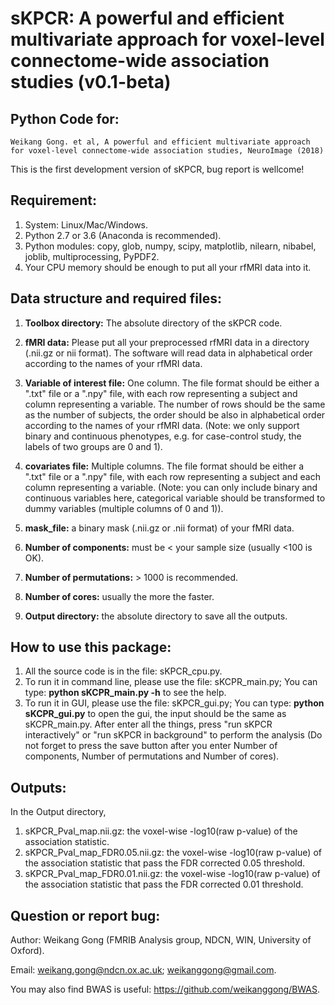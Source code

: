 # sKPCR: A powerful and efficient multivariate approach for voxel-level connectome-wide association studies (v0.1-beta)

## **Python Code for:**

```
Weikang Gong. et al, A powerful and efficient multivariate approach for voxel-level connectome-wide association studies, NeuroImage (2018)
```

This is the first development version of sKPCR, bug report is wellcome!

## **Requirement:**
1. System: Linux/Mac/Windows.
2. Python 2.7 or 3.6 (Anaconda is recommended).
3. Python modules: copy, glob, numpy, scipy, matplotlib, nilearn, nibabel, joblib, multiprocessing, PyPDF2.
4. Your CPU memory should be enough to put all your rfMRI data into it.

## **Data structure and required files:**
1. **Toolbox directory:** The absolute directory of the sKPCR code.

2. **fMRI data:** Please put all your preprocessed rfMRI data in a directory (.nii.gz or nii format). The software will read data in alphabetical order according to the names of your rfMRI data.

3. **Variable of interest file:** One column. The file format should be either a ".txt" file or a ".npy" file, with each row representing a subject and column representing a variable. The number of rows should be the same as the number of subjects, the order should be also in alphabetical order according to the names of your rfMRI data. (Note: we only support binary and continuous phenotypes, e.g. for case-control study, the labels of two groups are 0 and 1).

4. **covariates file:** Multiple columns. The file format should be either a ".txt" file or a ".npy" file, with each row representing a subject and each column representing a variable. (Note: you can only include binary and continuous variables here, categorical variable should be transformed to dummy variables (multiple columns of 0 and 1)).

5. **mask_file:** a binary mask (.nii.gz or .nii format) of your fMRI data.

6. **Number of components:** must be < your sample size (usually <100 is OK).

7. **Number of permutations:** > 1000 is recommended.

8. **Number of cores:** usually the more the faster.

9. **Output directory:** the absolute directory to save all the outputs.

## **How to use this package:**
1. All the source code is in the file: sKPCR_cpu.py.
2. To run it in command line, please use the file: sKCPR_main.py; You can type: **python sKCPR_main.py -h** to see the help.
3. To run it in GUI, please use the file: sKPCR_gui.py; You can type: **python sKCPR_gui.py** to open the gui, the input should be the same as sKCPR_main.py. After enter all the things, press "run sKPCR interactively" or "run sKPCR in background" to perform the analysis (Do not forget to press the save button after you enter Number of components, Number of permutations and Number of cores).


## **Outputs:**

In the Output directory, 
1. sKPCR_Pval_map.nii.gz: the voxel-wise -log10(raw p-value) of the association statistic.
2. sKPCR_Pval_map_FDR0.05.nii.gz: the voxel-wise -log10(raw p-value) of the association statistic that pass the FDR corrected 0.05 threshold.
3. sKPCR_Pval_map_FDR0.01.nii.gz: the voxel-wise -log10(raw p-value) of the association statistic that pass the FDR corrected 0.01 threshold.

## **Question or report bug:**

Author: Weikang Gong (FMRIB Analysis group, NDCN, WIN, University of Oxford).

Email: weikang.gong@ndcn.ox.ac.uk; weikanggong@gmail.com.


You may also find BWAS is useful: https://github.com/weikanggong/BWAS.

